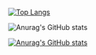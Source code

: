 
[![Top Langs](https://github-readme-stats.vercel.app/api/top-langs/?username=mingnana&layout=compact
)](https://github.com/mingnana/github-readme-stats)

![Anurag's GitHub stats](https://github-readme-stats.vercel.app/api?username=mingnana&show_icons=true&theme=merko,)


[![Anurag's GitHub stats](https://github-readme-stats.vercel.app/api?username=mingnana)](https://github.com/mingnana/github-readme-stats)
